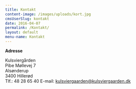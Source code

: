 ```yaml
---
title: Kontakt
content-image: /images/uploads/kort.jpg
cmsUserSlug: kontakt
date: 2016-04-07 
permalink: /Kontakt/
layout: default
menu-name: Kontakt
---
```


**Adresse**

Kulsviergården  
Pibe Møllevej 7  
Alsønderup  
3400 Hillerød  
Tlf.: 48 28 65 40
E-mail: kulsviergaarden@kulsviergaarden.dk
